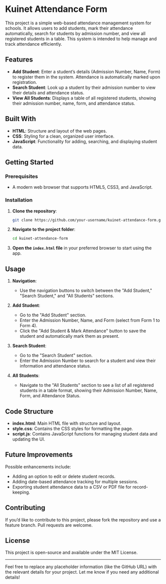 # Kuinet Attendance Form

This project is a simple web-based attendance management system for schools. It allows users to add students, mark their attendance automatically, search for students by admission number, and view all registered students in a table. This system is intended to help manage and track attendance efficiently.

## Features

- **Add Student**: Enter a student’s details (Admission Number, Name, Form) to register them in the system. Attendance is automatically marked upon registration.
- **Search Student**: Look up a student by their admission number to view their details and attendance status.
- **View All Students**: Displays a table of all registered students, showing their admission number, name, form, and attendance status.

## Built With

- **HTML**: Structure and layout of the web pages.
- **CSS**: Styling for a clean, organized user interface.
- **JavaScript**: Functionality for adding, searching, and displaying student data.

## Getting Started

### Prerequisites

- A modern web browser that supports HTML5, CSS3, and JavaScript.

### Installation

1. **Clone the repository**:
   ```bash
   git clone https://github.com/your-username/kuinet-attendance-form.git
   ```
2. **Navigate to the project folder**:
   ```bash
   cd kuinet-attendance-form
   ```
3. **Open the `index.html` file** in your preferred browser to start using the app.

## Usage

1. **Navigation**:
   - Use the navigation buttons to switch between the "Add Student," "Search Student," and "All Students" sections.
   
2. **Add Student**:
   - Go to the "Add Student" section.
   - Enter the Admission Number, Name, and Form (select from Form 1 to Form 4).
   - Click the "Add Student & Mark Attendance" button to save the student and automatically mark them as present.
   
3. **Search Student**:
   - Go to the "Search Student" section.
   - Enter the Admission Number to search for a student and view their information and attendance status.
   
4. **All Students**:
   - Navigate to the "All Students" section to see a list of all registered students in a table format, showing their Admission Number, Name, Form, and Attendance Status.

## Code Structure

- **index.html**: Main HTML file with structure and layout.
- **style.css**: Contains the CSS styles for formatting the page.
- **script.js**: Contains JavaScript functions for managing student data and updating the UI.

## Future Improvements

Possible enhancements include:
- Adding an option to edit or delete student records.
- Adding date-based attendance tracking for multiple sessions.
- Exporting student attendance data to a CSV or PDF file for record-keeping.

## Contributing

If you’d like to contribute to this project, please fork the repository and use a feature branch. Pull requests are welcome.

## License

This project is open-source and available under the MIT License.

---

Feel free to replace any placeholder information (like the GitHub URL) with the relevant details for your project. Let me know if you need any additional details!
